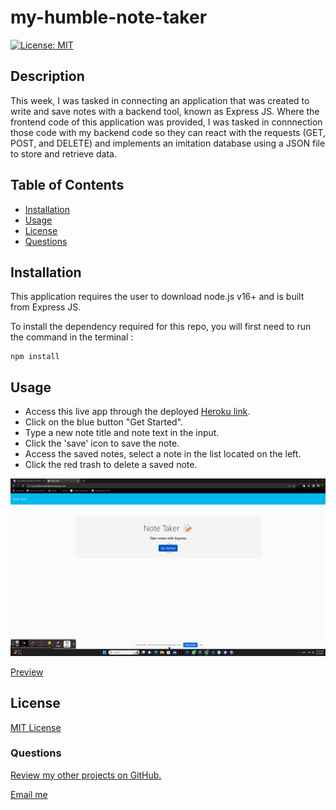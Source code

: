 # my-humble-note-taker
[![License: MIT](https://img.shields.io/badge/License-MIT-yellow.svg)](https://opensource.org/licenses/MIT)

## Description

This week, I was tasked in connecting an application that was created to write and save notes with a backend tool, known as Express JS. Where the frontend code of this application was provided, I was tasked in connnection those code with my backend code so they can react with the requests (GET, POST, and DELETE) and implements an imitation database using a JSON file to store and retrieve data. 

## Table of Contents

* [Installation](#installation)
* [Usage](#usage)
* [License](#license)
* [Questions](#questions)

## Installation

This application requires the user to download node.js v16+ and is built from Express JS.

To install the dependency required for this repo, you will first need to run the command in the terminal :

```
npm install 
```

## Usage

* Access this live app through the deployed [Heroku link](https://my-humble-note-taker.herokuapp.com/). 
* Click on the blue button "Get Started".
* Type a new note title and note text in the input. 
* Click the 'save' icon to save the note. 
* Access the saved notes, select a note in the list located on the left. 
* Click the red trash to delete a saved note. 

![Screenshot](./public/assets/my-humble-note-taker.gif)

[Preview](https://drive.google.com/file/d/1hRwuJZ5nzLmlwMaLormmA4u0TPeF48SG/view)

## License

[MIT License](https://opensource.org/licenses/MIT)

### Questions

[Review my other projects on GitHub.](https://www.github.com/slmov215)

[Email me](mailto:slmov215@gmail.com) 